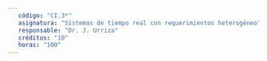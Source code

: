 ```yaml
---
   código: "CI.3*"
   asignatura: "Sistemas de tiempo real con requerimientos heterogéneo"
   responsable: "Dr. J. Urriza"
   créditos: "10"
   horas: "100"
---
```

<!--stackedit_data:
eyJoaXN0b3J5IjpbNDA2MTM1Mjg5XX0=
-->